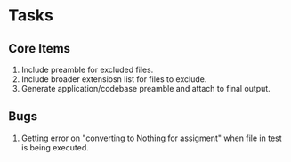# Tasks

## Core Items

1. Include preamble for excluded files.
2. Include broader extensiosn list for files to exclude.
3. Generate application/codebase preamble and attach to final output.

## Bugs

1. Getting error on "converting to Nothing for assigment" when file in test is being executed.

